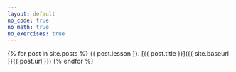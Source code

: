 ```yaml
---
layout: default
no_code: true
no_math: true
no_exercises: true
---
```


{% for post in site.posts %}
{{ post.lesson }}. [{{ post.title }}]({{ site.baseurl }}{{ post.url }})
{% endfor %}
